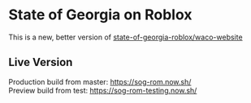# State of Georgia on Roblox

This is a new, better version of [state-of-georgia-roblox/waco-website](https://github.com/State-of-Georgia-Roblox/waco-website)

## Live Version

Production build from master: https://sog-rom.now.sh/  
Preview build from test: https://sog-rom-testing.now.sh/  
